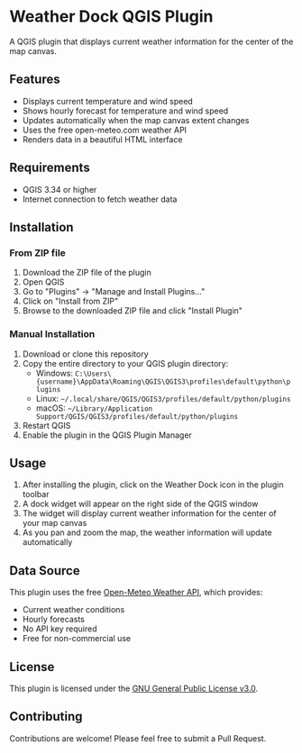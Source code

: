 # Weather Dock QGIS Plugin

A QGIS plugin that displays current weather information for the center of the map canvas.

## Features

- Displays current temperature and wind speed
- Shows hourly forecast for temperature and wind speed
- Updates automatically when the map canvas extent changes
- Uses the free open-meteo.com weather API
- Renders data in a beautiful HTML interface

## Requirements

- QGIS 3.34 or higher
- Internet connection to fetch weather data

## Installation

### From ZIP file

1. Download the ZIP file of the plugin
2. Open QGIS
3. Go to "Plugins" → "Manage and Install Plugins..."
4. Click on "Install from ZIP"
5. Browse to the downloaded ZIP file and click "Install Plugin"

### Manual Installation

1. Download or clone this repository
2. Copy the entire directory to your QGIS plugin directory:
   - Windows: `C:\Users\{username}\AppData\Roaming\QGIS\QGIS3\profiles\default\python\plugins`
   - Linux: `~/.local/share/QGIS/QGIS3/profiles/default/python/plugins`
   - macOS: `~/Library/Application Support/QGIS/QGIS3/profiles/default/python/plugins`
3. Restart QGIS
4. Enable the plugin in the QGIS Plugin Manager

## Usage

1. After installing the plugin, click on the Weather Dock icon in the plugin toolbar
2. A dock widget will appear on the right side of the QGIS window
3. The widget will display current weather information for the center of your map canvas
4. As you pan and zoom the map, the weather information will update automatically

## Data Source

This plugin uses the free [Open-Meteo Weather API](https://open-meteo.com/), which provides:
- Current weather conditions
- Hourly forecasts
- No API key required
- Free for non-commercial use

## License

This plugin is licensed under the [GNU General Public License v3.0](LICENSE).

## Contributing

Contributions are welcome! Please feel free to submit a Pull Request.
